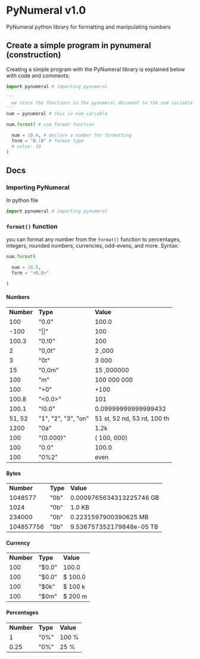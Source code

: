# PyNumeral v1.0
PyNumeral python library for formatting and manipulating numbers
## Create a simple program in pynumeral (construction)
Creating a simple program with the PyNumeral library is explained below with code and comments:
```python
import pynumeral # importing pynumeral

'''
  we store the functions in the pynumeral document to the num variable.
'''
num = pynumeral # this in num variable 

num.format( # use format function

  num = 10.4, # declare a number for formatting
  form = "0.!0" # format type
  # value: 10
)
```
## Docs
### Importing PyNumeral
In python file
```python
import pynumeral # importing pynumeral 
```
### `format()` function
you can format any number from the `format()` function to percentages, integers, rounded numbers, currencies, odd-evens, and more. Syntax:
```python
num.format(

  num = 10.5,
  form = "<0.0>"

)
```
#### Numbers
<table>
  <tr>
    <td><b>Number</b></td>
    <td><b>Type</b></td>
    <td><b>Value</b></td>
  </tr>
    <tr>
    <td>100</td>
    <td>"0.0"</td>
    <td>100.0</td>
  </tr>
      <tr>
    <td>-100</td>
    <td>"||"</td>
    <td>100</td>
  </tr>
      <tr>
    <td>100.3</td>
    <td>"0.!0"</td>
    <td>100</td>
  </tr>
      <tr>
    <td>2</td>
    <td>"0,0t"</td>
    <td>2 ,000</td>
  </tr>
      <tr>
    <td>3</td>
    <td>"0t"</td>
    <td>3 000</td>
  </tr>
      <tr>
    <td>15</td>
    <td>"0,0m"</td>
    <td>15 ,000000</td>
  </tr>
      <tr>
    <td>100</td>
    <td>"m"</td>
    <td>100 000 000</td>
  </tr>
      <tr>
    <td>100</td>
    <td>"+0"</td>
    <td>+100</td>
  </tr>
      <tr>
    <td>100.8</td>
    <td>"&lt;0.0&gt;"</td>
    <td>101</td>
  </tr>
      <tr>
    <td>100.1</td>
    <td>"!0.0"</td>
    <td>0.09999999999999432</td>
  </tr>
      <tr>
    <td>51, 52</td>
    <td>"1", "2", "3", "on"</td>
    <td>51 st, 52 nd, 53 rd, 100 th</td>
  </tr>
      <tr>
    <td>1200</td>
    <td>"0a"</td>
    <td>1.2k</td>
  </tr>
    <tr>
    <td>100</td>
    <td>"(0.000)"</td>
    <td>( 100, 000)</td>
  </tr>
      <tr>
    <td>100</td>
    <td>"0.0"</td>
    <td>100.0</td>
  </tr>
      <tr>
    <td>100</td>
    <td>"0%2"</td>
    <td>even</td>
  </tr>
</table>

#### Bytes

<table>
  <tr>
    <td><b>Number</b></td>
    <td><b>Type</b></td>
    <td><b>Value</b></td>
  </tr>
  <tr>
    <td>1048577</td>
    <td>"0b"</td>
    <td>0.0009765634313225746 GB</td>
  </tr>
    <tr>
    <td>1024</td>
    <td>"0b"</td>
    <td>1.0 KB</td>
  </tr>
      <tr>
    <td>234000</td>
    <td>"0b"</td>
    <td>0.2231597900390625 MB</td>
  </tr>
    <tr>
    <td>104857756</td>
    <td>"0b"</td>
    <td>9.536757352179848e-05 TB</td>
  </tr>
</table>

#### Currency

<table>
  <tr>
    <td><b>Number</b></td>
    <td><b>Type</b></td>
    <td><b>Value</b></td>
  </tr>
  <tr>
    <td>100</td>
    <td>"$0.0"</td>
    <td>100.0</td>
  </tr>
    <tr>
    <td>100</td>
    <td>"$0.0"</td>
    <td>$ 100.0</td>
  </tr>
      <tr>
    <td>100</td>
    <td>"$0k"</td>
    <td>$ 100 k</td>
  </tr>
        <tr>
    <td>100</td>
    <td>"$0m"</td>
    <td>$ 200 m</td>
  </tr>
</table>

#### Percentages

<table>
  <tr>
    <td><b>Number</b></td>
    <td><b>Type</b></td>
    <td><b>Value</b></td>
  </tr>
  <tr>
    <td>1</td>
    <td>"0%"</td>
    <td>100 %</td>
  </tr>
  
  <tr>
    <td>0.25</td>
    <td>"0%"</td>
    <td>25 %</td>
  </tr>
</table>
